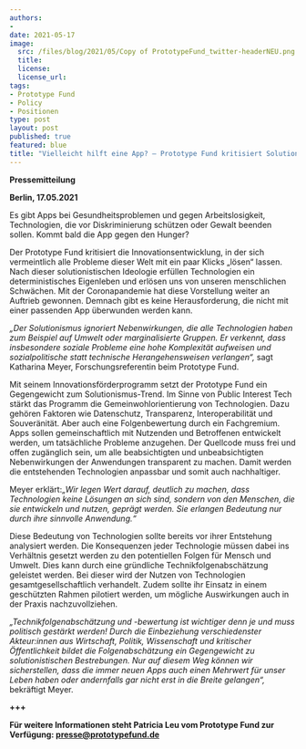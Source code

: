 ```yaml
---
authors:
- 
date: 2021-05-17
image:
  src: /files/blog/2021/05/Copy of PrototypeFund_twitter-headerNEU.png
  title:
  license:
  license_url:
tags:
- Prototype Fund
- Policy
- Positionen
type: post
layout: post
published: true
featured: blue
title: "Vielleicht hilft eine App? – Prototype Fund kritisiert Solutionismus in der Innovationsentwicklung"
---
```

**Pressemitteilung**

**Berlin, 17.05.2021**

Es gibt Apps bei Gesundheitsproblemen und gegen Arbeitslosigkeit, Technologien, die vor Diskriminierung schützen oder Gewalt beenden sollen. Kommt bald die App gegen den Hunger?

Der Prototype Fund kritisiert die Innovationsentwicklung, in der sich vermeintlich alle Probleme dieser Welt mit ein paar Klicks „lösen“ lassen. Nach dieser solutionistischen Ideologie erfüllen Technologien ein deterministisches Eigenleben und erlösen uns von unseren menschlichen Schwächen. Mit der Coronapandemie hat diese Vorstellung weiter an Auftrieb gewonnen. Demnach gibt es keine Herausforderung, die nicht mit einer passenden App überwunden werden kann.

*„Der Solutionismus ignoriert Nebenwirkungen, die alle Technologien haben zum Beispiel auf Umwelt oder marginalisierte Gruppen. Er verkennt, dass insbesondere soziale Probleme eine hohe Komplexität aufweisen und sozialpolitische statt technische Herangehensweisen verlangen“,* sagt Katharina Meyer, Forschungsreferentin beim Prototype Fund.

Mit seinem Innovationsförderprogramm setzt der Prototype Fund ein Gegengewicht zum Solutionismus-Trend. Im Sinne von Public Interest Tech stärkt das Programm die Gemeinwohlorientierung von Technologien. Dazu gehören Faktoren wie Datenschutz, Transparenz, Interoperabilität und Souveränität. Aber auch eine Folgenbewertung durch ein Fachgremium. Apps sollen gemeinschaftlich mit Nutzenden und Betroffenen entwickelt werden, um tatsächliche Probleme anzugehen. Der Quellcode muss frei und offen zugänglich sein, um alle beabsichtigten und unbeabsichtigten Nebenwirkungen der Anwendungen transparent zu machen. Damit werden die entstehenden Technologien anpassbar und somit auch nachhaltiger.

Meyer erklärt:*„Wir legen Wert darauf, deutlich zu machen, dass Technologien keine Lösungen an sich sind, sondern von den Menschen, die sie entwickeln und nutzen, geprägt werden. Sie erlangen Bedeutung nur durch ihre sinnvolle Anwendung.“*

Diese Bedeutung von Technologien sollte bereits vor ihrer Entstehung analysiert werden. Die Konsequenzen jeder Technologie müssen dabei ins Verhältnis gesetzt werden zu den potentiellen Folgen für Mensch und Umwelt. Dies kann durch eine gründliche Technikfolgenabschätzung geleistet werden. Bei dieser wird der Nutzen von Technologien gesamtgesellschaftlich verhandelt. Zudem sollte ihr Einsatz in einem geschützten Rahmen pilotiert werden, um mögliche Auswirkungen auch in der Praxis nachzuvollziehen.

*„Technikfolgenabschätzung und -bewertung  ist wichtiger denn je und muss politisch gestärkt werden! Durch die Einbeziehung verschiedenster Akteur:innen aus Wirtschaft, Politik, Wissenschaft und kritischer Öffentlichkeit bildet die Folgenabschätzung ein Gegengewicht zu solutionistischen Bestrebungen. Nur auf diesem Weg können wir sicherstellen, dass die immer neuen Apps auch einen Mehrwert für unser Leben haben oder andernfalls gar nicht erst in die Breite gelangen“,* bekräftigt Meyer.

**+++**

**Für weitere Informationen steht Patricia Leu vom Prototype Fund zur Verfügung: presse@prototypefund.de**

